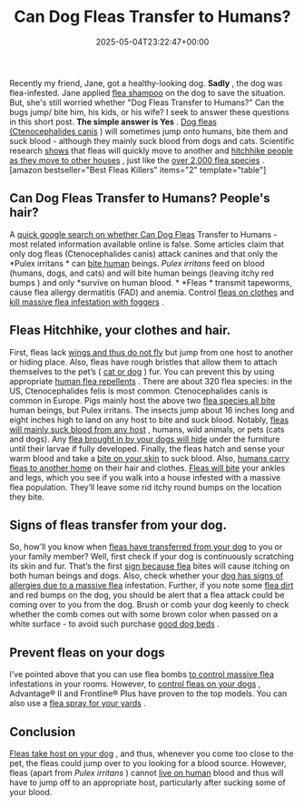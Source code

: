 ﻿---
layout: post
title: Can Dog Fleas Transfer to Humans?
date: '2025-05-04T23:22:47+00:00'
categories:
- Fleas
- Guide
tags: []
slug: /can-dog-fleas-transfer-to-humans/
lastmod: 2025-05-07T12:21:26+03:00
---

Recently my friend, Jane, got a healthy-looking dog.
**Sadly**
, the dog was flea-infested. Jane applied
[flea shampoo](https://pestpolicy.com/best-flea-shampoo-for-dogs/)
on the dog to save the situation.
But, she's still worried whether "Dog Fleas Transfer to Humans?" Can the bugs jump/ bite him, his kids, or his wife? I seek to answer these questions in this short post.
**The simple answer is Yes**
.
[Dog fleas (Ctenocephalides canis](https://pestpolicy.com/best-flea-combs-for-dogs/)
) will sometimes jump onto humans, bite them and suck blood - although they mainly suck blood from dogs and cats.
Scientific research
[shows](https://pestpolicy.com/)
that fleas will quickly move to another and
[hitchhike people as they move to other houses](https://pestpolicy.com/can-humans-carry-fleas-from-one-home-to-another/)
, just like the
[over 2,000 flea species](https://ohioline.osu.edu/factsheet/HYG-2081-11)
.
[amazon bestseller="Best Fleas Killers" items="2" template="table"]
## Can Dog Fleas Transfer to Humans? People's hair?
A
[quick google search on whether Can Dog Fleas](https://pestpolicy.com/how-to-kill-flea-eggs/)
Transfer to Humans - most related information available online is false. Some articles claim that only dog fleas (Ctenocephalides canis) attack canines and that only the
*Pulex irritans *
can
[bite human](https://pestpolicy.com/do-fleas-bite-humans/)
beings.
*Pulex irritans*
feed on blood (humans, dogs, and cats) and will bite human beings (leaving itchy red bumps ) and only
*survive on human blood. *
*Fleas *
transmit tapeworms, cause flea allergy dermatitis (FAD) and anemia. Control
[fleas on clothes](https://pestpolicy.com/how-to-get-rid-of-fleas-on-clothes-and-bedding/)
and
[kill massive flea infestation with foggers](https://pestpolicy.com/best-fogger-for-fleas/)
.
## Fleas Hitchhike, your clothes and hair.
First, fleas lack
[wings and thus do not fly](https://pestpolicy.com/do-bed-bugs-have-wings/)
but jump from one host to another or hiding place. Also, fleas have rough bristles that allow them to attach themselves to the pet’s (
[cat or dog](https://pestpolicy.com/what-is-blep-in-pets-cats-and-dogs/)
) fur. You can prevent this by using appropriate
[human flea repellents](https://pestpolicy.com/flea-repellent-for-humans/)
.
There are about 320 flea species: in the US, Ctenocephalides felis is most common. Ctenocephalides canis is common in Europe. Pigs mainly host the above two
[flea species all bite](https://pestpolicy.com/can-fleas-live-on-clothes/)
human beings, but Pulex irritans.
The insects jump about 16 inches long and eight inches high to land on any host to bite and suck blood. Notably,
[fleas will mainly suck blood from any host](https://pestpolicy.com/how-long-do-fleas-live-on-humans/)
, humans, wild animals, or pets (cats and dogs).
Any
[flea brought in by your dogs will hide](https://pestpolicy.com/where-do-fleas-hide/)
under the furniture until their larvae if fully developed. Finally, the fleas hatch and sense your warm blood and take a
[bite on your skin](https://pestpolicy.com/can-bed-bugs-live-in-your-skin/)
to suck blood. Also,
[humans carry fleas to another home](https://pestpolicy.com/can-humans-carry-fleas-from-one-home-to-another/)
on their hair and clothes.
[Fleas will bite](https://pestpolicy.com/flea-bites-vs-bed-bug-bites/)
your ankles and legs, which you see if you walk into a house infested with a massive flea population. They’ll leave some rid itchy round bumps on the location they bite.
## Signs of fleas transfer from your dog.
So, how’ll you know when
[fleas have transferred from your dog](https://pestpolicy.com/best-flea-collar-for-dogs/)
to you or your family member? Well, first check if your dog is continuously scratching its skin and fur. That’s the first
[sign because flea](https://pestpolicy.com/how-to-tell-if-you-have-fleas/)
bites will cause itching on both human beings and dogs.
Also, check whether your
[dog has signs of allergies due to a massive flea](https://pestpolicy.com/how-to-kill-fleas-on-dogs-naturally-safe-and-fast/)
infestation. Further, if you note some
[flea dirt](https://pestpolicy.com/what-is-flea-dirt/)
and red bumps on the dog, you should be alert that a flea attack could be coming over to you from the dog.
Brush or comb your dog keenly to check whether the comb comes out with some brown color when passed on a white surface - to avoid such purchase
[good dog beds](https://pestpolicy.com/best-dog-beds/)
.
## Prevent fleas on your dogs
I’ve pointed above that you can use flea bombs
[to control massive flea](https://pestpolicy.com/diatomaceous-earth-for-fleas-on-cats/)
infestations in your rooms. However, to
[control fleas on your dogs](https://pestpolicy.com/best-flea-treatment-for-dogs/)
,
Advantage® II
and
Frontline® Plus
have proven to the top models. You can also use a
[flea spray for your yards](https://pestpolicy.com/best-flea-spray-for-yard/)
.
## Conclusion
[Fleas take host on your dog](https://pestpolicy.com/diatomaceous-earth-for-fleas-on-dogs/)
, and thus, whenever you come too close to the pet, the fleas could jump over to you looking for a blood source.
However, fleas (apart from
*Pulex irritans*
) cannot
[live on human](https://pestpolicy.com/can-fleas-live-in-human-hair/)
blood and thus will have to jump off to an appropriate host, particularly after sucking some of your blood.